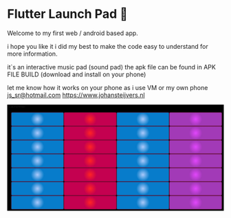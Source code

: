 # Flutter Launch Pad 🚀

Welcome to my first web / android based app.

i hope you like it i did my best to make the code easy to understand
for more information.

it`s an interactive music pad (sound pad)
the apk file can be found in APK FILE BUILD (download and install on your phone)


let me know how it works on your phone as i use VM or my own phone
js_sr@hotmail.com
https://www.johansteijvers.nl

![ScreenShot](/screenshots/Launchpad_app_chrome.jpg)
